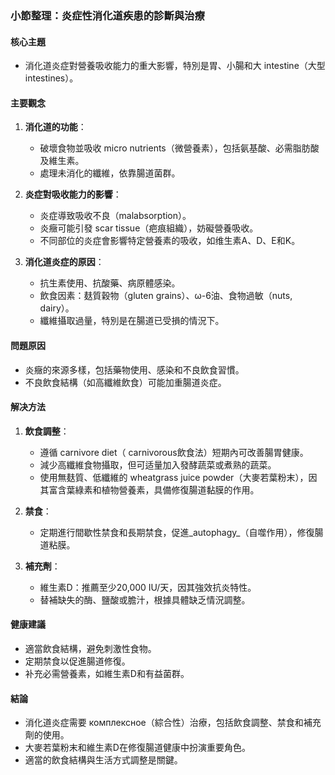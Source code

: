### 小節整理：炎症性消化道疾患的診斷與治療

#### 核心主題
- 消化道炎症對營養吸收能力的重大影響，特別是胃、小腸和大 intestine（大型 intestines）。

#### 主要觀念
1. **消化道的功能**：
   - 破壞食物並吸收 micro nutrients（微營養素），包括氨基酸、必需脂肪酸及維生素。
   - 處理未消化的纖維，依靠腸道菌群。

2. **炎症對吸收能力的影響**：
   - 炎症導致吸收不良（malabsorption）。
   - 炎癥可能引發 scar tissue（疤痕組織），妨礙營養吸收。
   - 不同部位的炎症會影響特定營養素的吸收，如维生素A、D、E和K。

3. **消化道炎症的原因**：
   - 抗生素使用、抗酸藥、病原體感染。
   - 飲食因素：麸質穀物（gluten grains）、ω-6油、食物過敏（nuts, dairy）。
   - 纖維攝取過量，特別是在腸道已受損的情況下。

#### 問題原因
- 炎癥的來源多樣，包括藥物使用、感染和不良飲食習慣。
- 不良飲食結構（如高纖維飲食）可能加重腸道炎症。

#### 解决方法
1. **飲食調整**：
   - 遵循 carnivore diet（ carnivorous飲食法）短期內可改善腸胃健康。
   - 減少高纖維食物攝取，但可适量加入發酵蔬菜或煮熟的蔬菜。
   - 使用無麸質、低纖維的 wheatgrass juice powder（大麥若葉粉末），因其富含葉綠素和植物營養素，具備修復腸道黏膜的作用。

2. **禁食**：
   - 定期進行間歇性禁食和長期禁食，促進_autophagy_（自噬作用），修復腸道粘膜。

3. **補充劑**：
   - 維生素D：推薦至少20,000 IU/天，因其強效抗炎特性。
   - 替補缺失的酶、鹽酸或膽汁，根據具體缺乏情況調整。

#### 健康建議
- 適當飲食結構，避免刺激性食物。
- 定期禁食以促進腸道修復。
- 补充必需營養素，如維生素D和有益菌群。

#### 結論
- 消化道炎症需要 комплексное（綜合性）治療，包括飲食調整、禁食和補充劑的使用。
- 大麥若葉粉末和維生素D在修復腸道健康中扮演重要角色。
- 適當的飲食結構與生活方式調整是關鍵。